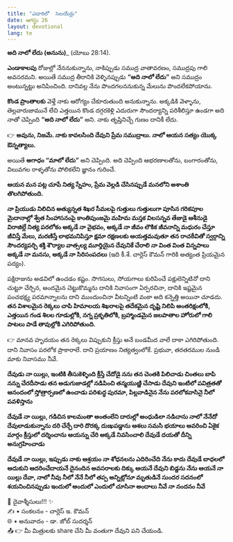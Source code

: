 ```yaml
---
title: "ఎడారిలో  సెలయేర్లు"
date: ఆగస్టు 26
layout: devotional
lang: te
---
```



**అది నాలో లేదు (అనును)**_ (యోబు 28:14). 

**ఎండాకాలపు** రోజుల్లో నేననుకున్నాను, నాకిప్పుడు సముద్ర వాతావరణం, సముద్రపు గాలి అవసరమని. అయితే సముద్ర తీరానికి వెళ్ళినప్పుడు **“అది నాలో లేదు”** అని సముద్రం అంటున్నట్టు అనిపించింది. దానివల్ల నేను పొందగలననుకున్న మేలును పొందలేకపోయాను. 

**కొండ ప్రాంతాలకు** వెళ్తే నాకు ఆరోగ్యం చేకూరుతుంది అనుకున్నాను. అక్కడికి వెళ్ళాను, తెల్లవారుజామునే లేచి ఎత్తయిన కొండ దగ్గరకెళ్లి ఎదురుగా సౌందర్యాన్ని పరిశీలిస్తూ ఉండగా అది నాతో చెప్పింది **“అది నాలో లేదు”** అని. నాకు తృప్తినిచ్చే గుణం దానికీ లేదు. 

👉 **అవును, నిజమే. నాకు కావలసింది దేవుని ప్రేమ సముద్రాలు. నాలో ఆయన సత్యం యొక్క ఔన్నత్యాలు.**

 అయితే **అగాధం “మాలో లేదు”** అని చెప్పింది. అది చెప్పింది ఆభరణాలతోను, బంగారంతోను, విలువగల రాళ్ళతోను పోలికలేని జ్ఞానం గురించే. 

**ఆయన మన పట్ల చూపే నిత్య స్నేహం, ప్రేమ వెల్లడి చేసినప్పుడే మనలోని అశాంతి తొలగిపోతుంది.**

**నా ప్రియుడు నిలిచిన అత్యున్నత శిఖర సీమలపై గుత్తులు గుత్తులుగా పూసిన గరికపూల మైదానాల్లో శ్వేత సింహాసనంపై కాంతిపుంజమై మహిమ మస్తక విలసన్నవ తేజుడై ఆశీనుడై విరాజిల్లే నిత్య పరలోకం అక్కడే నా వైభవం, అక్కడే నా జీవం లౌకిక జీవనాన్ని మధురం చేస్తూ జీవిస్తే మేలు, మరణిస్తే లాభమనిపిస్తూ క్షమా రక్షణలకు ఆయత్తమవుతూ తన రాచఠీవితో స్వర్గాన్ని సౌందర్యపర్చి శక్తి శౌర్యాల వాత్సల్య మూర్తియైన దేవునికే చేరాలి నా వింత వింత విన్నపాలు అక్కడే నా మనసు, అక్కడే నా సిరిసంపదలు** 
(ఇది కీ.శే. చార్లెస్ కౌమన్ గారికి అత్యంత ప్రియమైన పద్యం).

పక్షిరాజును అడవిలో ఉంచడం కష్టం. సొగసులు, సోయగాలు కురిపించే పక్షులెన్నిటినో దాని చుట్టూ చేర్చిన, అందమైన చెట్టుకొమ్మను దానికి నివాసంగా ఏర్పరచినా, దానికి ఇష్టమైన పంచభక్ష్య పరమాన్నాలను దాని ముందుంచినా వీటన్నింటి వంకా అది కన్నెత్తి అయినా చూడదు. 
**తన విశాలమైన రెక్కలు చాపి హిమాలయ శిఖరాలపై తదేకమైన దృష్టి నిలిపి అంతరిక్షంలోకి, ఎత్తయిన గండ శిలల గూడుల్లోకి, నగ్న ప్రకృతిలోకి, బ్రహ్మాండమైన జలపాతాల హోరులో గాలి పాటలు పాడే తావుల్లోకి ఎగిరిపోతుంది.**

👉 మానవ హృదయం తన రెక్కలు విప్పుకుని క్రీస్తు అనే బండమీద వాలే దాకా ఎగిరిపోతుంది. దాని నివాసం పరలోక ప్రాకారాలే. దాని ప్రయాణం నిత్యత్వంలోకే. ప్రభువా, తరతరముల నుండి మాకు నివాసము నీవే.

**దేవుడు నా యిల్లు, ఇంటికి తీసుకెళ్ళింది క్రీస్తే చేదోడై నను తన చెంతకి పిలిచాడు చింతలు బాపి నన్ను చేరదీసాడు తన అడుగుజాడల్లో నడిపించి తన్మయుణ్ణి చేసాడు దేవుని ఇంటిలో పవిత్రతతో ఆనందంలో స్తోత్రార్పణలో ఉంచాడు పరిశుద్ధ పురమా, పిల్లవాడినైన నేను పరలోకవాసినై నీలో పవళిస్తాను**

**దేవుడే నా యిల్లు, గడిచిన కాలమంతా అంతంలేని దారుల్లో అంధుడిలా నడిచాను నాలో నేనేదో దేవులాడుకున్నాను దరి చేర్చే దారి దొరక్క దుఃఖపడ్డాను ఆశలు సమసి భయాలు ఆవరించి ఏకైక మార్గం క్రీస్తులో దర్శించాను ఆయన్ను చేరి అక్కడే నివసించాలి దేవుడే దయతో దీన్ని అనుగ్రహించాడు** 

**దేవుడే నా యిల్లు, ఇప్పుడు నాకు ఆశ్రయం నా శోధనలను ఎదిరించేది నేను కాదు దేవుడే బాధలలో ఆదుకుని ఆదరించేదాయనే దైనందిన అవసరాలకు దిక్కు ఆయనే దేవుని బిడ్డను నేను ఆయనే నా యిల్లు దేవా, నాలో నీవు నీలో నేనే నీలో తప్ప అన్నిట్లోనూ మృతుడినే సుందర సదనంలో శయనించినప్పుడు ఇందులో అందులో ఎందులో చూసినా అందాలు నీవే నా నందనం నీవే**

<div class="blessing">🙏 <span class="bless-text">దైవాశ్శీసులు!!!</span> ✨</div>

<div class="credit">✍️ <span class="credit-text">▪ సంకలనం - చార్లెస్ ఇ. కౌమన్</span></div>
<div class="credit">🌐 <span class="credit-text">▪ అనువాదం - డా. జోబ్ సుదర్శన్</span></div>


<div class="share">📤 👉 <span class="share-text">మీ మిత్రులకు share చేసి మీ వంతుగా దేవుని పని చేయండి.</span></div>
